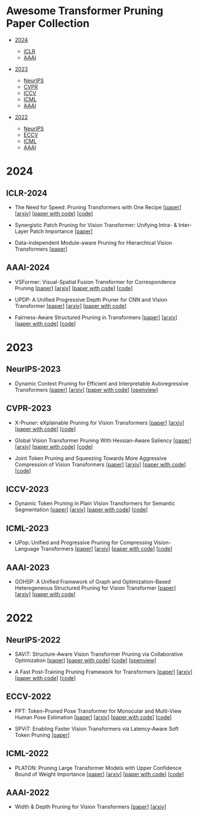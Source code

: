 # Awesome Transformer Pruning Paper Collection


- [2024](#2024)
  - [ICLR](#iclr-2024)
  - [AAAI](#aaai-2024)

- [2023](#2023)
  - [NeurIPS](#neurips-2023)
  - [CVPR](#cvpr-2023)
  - [ICCV](#iccv-2023)
  - [ICML](#icml-2023)
  - [AAAI](#aaai-2023)

- [2022](#2022)
  - [NeurIPS](#neurips-2022)
  - [ECCV](#eccv-2022)
  - [ICML](#icml-2022)
  - [AAAI](#aaai-2022)



# 2024


## ICLR-2024


- The Need for Speed: Pruning Transformers with One Recipe [[paper](https://iclr.cc/virtual/2024/poster/18819)] [[arxiv](https://arxiv.org/abs/2403.17921)] [[paper with code](https://paperswithcode.com/paper/the-need-for-speed-pruning-transformers-with)] [[code](https://github.com/skhaki18/optin-transformer-pruning)]

- Synergistic Patch Pruning for Vision Transformer: Unifying Intra- & Inter-Layer Patch Importance [[paper](https://iclr.cc/virtual/2024/poster/19175)]

- Data-independent Module-aware Pruning for Hierarchical Vision Transformers [[paper](https://iclr.cc/virtual/2024/poster/19362)]


## AAAI-2024


- VSFormer: Visual-Spatial Fusion Transformer for Correspondence Pruning [[paper](https://ojs.aaai.org/index.php/AAAI/article/view/28123)] [[arxiv](https://arxiv.org/abs/2312.08774)] [[paper with code](https://paperswithcode.com/paper/vsformer-visual-spatial-fusion-transformer)] [[code](https://github.com/sugar-fly/vsformer)]

- UPDP: A Unified Progressive Depth Pruner for CNN and Vision Transformer [[paper](https://ojs.aaai.org/index.php/AAAI/article/view/29296)] [[arxiv](https://arxiv.org/abs/2401.06426)] [[paper with code](https://paperswithcode.com/paper/updp-a-unified-progressive-depth-pruner-for)]

- Fairness-Aware Structured Pruning in Transformers [[paper](https://ojs.aaai.org/index.php/AAAI/article/view/30256)] [[arxiv](https://arxiv.org/abs/2312.15398)] [[paper with code](https://paperswithcode.com/paper/fairness-aware-structured-pruning-in)] [[code](https://github.com/chandar-lab/fasp)]



# 2023


## NeurIPS-2023


- Dynamic Context Pruning for Efficient and Interpretable Autoregressive Transformers [[paper](https://proceedings.neurips.cc/paper_files/paper/2023/hash/cdaac2a02c4fdcae77ba083b110efcc3-Abstract-Conference.html)] [[arxiv](https://arxiv.org/abs/2305.15805)] [[paper with code](https://paperswithcode.com/paper/dynamic-context-pruning-for-efficient-and)] [[openview](https://openreview.net/forum?id=uvdJgFFzby)]


## CVPR-2023


- X-Pruner: eXplainable Pruning for Vision Transformers [[paper](https://openaccess.thecvf.com/content/CVPR2023/html/Yu_X-Pruner_eXplainable_Pruning_for_Vision_Transformers_CVPR_2023_paper.html)] [[arxiv](https://arxiv.org/abs/2303.04935)] [[paper with code](https://paperswithcode.com/paper/x-pruner-explainable-pruning-for-vision)] [[code](https://github.com/vickyyu90/xpruner)]

- Global Vision Transformer Pruning With Hessian-Aware Saliency [[paper](https://openaccess.thecvf.com/content/CVPR2023/html/Yang_Global_Vision_Transformer_Pruning_With_Hessian-Aware_Saliency_CVPR_2023_paper.html)] [[arxiv](https://arxiv.org/abs/2110.04869)] [[paper with code](https://paperswithcode.com/paper/nvit-vision-transformer-compression-and-1)] [[code](https://github.com/NVlabs/NViT)]

- Joint Token Pruning and Squeezing Towards More Aggressive Compression of Vision Transformers [[paper](https://openaccess.thecvf.com/content/CVPR2023/html/Wei_Joint_Token_Pruning_and_Squeezing_Towards_More_Aggressive_Compression_of_CVPR_2023_paper.html)] [[arxiv](https://arxiv.org/abs/2304.10716)] [[paper with code](https://paperswithcode.com/paper/joint-token-pruning-and-squeezing-towards)] [[code](https://github.com/megvii-research/tps-cvpr2023)]


## ICCV-2023


- Dynamic Token Pruning in Plain Vision Transformers for Semantic Segmentation [[paper](https://openaccess.thecvf.com/content/ICCV2023/html/Tang_Dynamic_Token_Pruning_in_Plain_Vision_Transformers_for_Semantic_Segmentation_ICCV_2023_paper.html)] [[arxiv](https://arxiv.org/abs/2308.01045)] [[paper with code](https://paperswithcode.com/paper/dynamic-token-pruning-in-plain-vision)] [[code](https://github.com/zbwxp/Dynamic-Token-Pruning)]


## ICML-2023


- UPop: Unified and Progressive Pruning for Compressing Vision-Language Transformers [[paper](https://proceedings.mlr.press/v202/shi23e.html)] [[arxiv](https://arxiv.org/abs/2301.13741)] [[paper with code](https://paperswithcode.com/paper/upop-unified-and-progressive-pruning-for)] [[code](https://github.com/sdc17/upop)]


## AAAI-2023


- GOHSP: A Unified Framework of Graph and Optimization-Based Heterogeneous Structured Pruning for Vision Transformer [[paper](https://ojs.aaai.org/index.php/AAAI/article/view/26298)] [[arxiv](https://arxiv.org/abs/2301.05345)] [[paper with code](https://paperswithcode.com/paper/gohsp-a-unified-framework-of-graph-and)]



# 2022


## NeurIPS-2022


- SAViT: Structure-Aware Vision Transformer Pruning via Collaborative Optimization [[paper](https://proceedings.neurips.cc/paper_files/paper/2022/hash/3b11c5cc84b6da2838db348b37dbd1a2-Abstract-Conference.html)] [[paper with code](https://paperswithcode.com/paper/savit-structure-aware-vision-transformer)] [[code](https://github.com/hikvision-research/savit)] [[openview](https://openreview.net/forum?id=w5DacXWzQ-Q)]

- A Fast Post-Training Pruning Framework for Transformers [[paper](https://proceedings.neurips.cc/paper_files/paper/2022/hash/987bed997ab668f91c822a09bce3ea12-Abstract-Conference.html)] [[arxiv](https://arxiv.org/abs/2204.09656)] [[paper with code](https://paperswithcode.com/paper/a-fast-post-training-pruning-framework-for)] [[code](https://github.com/WoosukKwon/retraining-free-pruning)]


## ECCV-2022


- PPT: Token-Pruned Pose Transformer for Monocular and Multi-View Human Pose Estimation [[paper](https://www.ecva.net/papers/eccv_2022/papers_ECCV/html/46_ECCV_2022_paper.php)] [[arxiv](https://arxiv.org/abs/2209.08194)] [[paper with code](https://paperswithcode.com/paper/ppt-token-pruned-pose-transformer-for)] [[code](https://github.com/howiema/ppt)]

- SPViT: Enabling Faster Vision Transformers via Latency-Aware Soft Token Pruning [[paper](https://www.ecva.net/papers/eccv_2022/papers_ECCV/html/6265_ECCV_2022_paper.php)]


## ICML-2022


- PLATON: Pruning Large Transformer Models with Upper Confidence Bound of Weight Importance [[paper](https://proceedings.mlr.press/v162/zhang22ao.html)] [[arxiv](https://arxiv.org/abs/2206.12562)] [[paper with code](https://paperswithcode.com/paper/platon-pruning-large-transformer-models-with)] [[code](https://github.com/qingruzhang/platon)]


## AAAI-2022


- Width & Depth Pruning for Vision Transformers [[paper](https://ojs.aaai.org/index.php/AAAI/article/view/20222)] [[arxiv](https://arxiv.org/abs/2403.16789)]